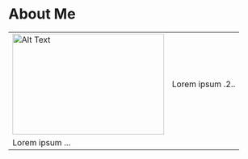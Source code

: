 About Me
==

<table border="0">
 <tr>
    <td><img src="docs/assets/Headshot.png" alt="Alt Text" width="300" height="200"></td>
    <td>Lorem ipsum .2..</td>
 </tr>
 <tr>
    <td>Lorem ipsum ...</td>
 </tr>
</table>

